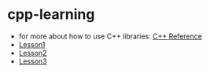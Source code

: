 # cpp-learning
- for more about how to use C++ libraries: [C++ Reference](http://www.cplusplus.com/reference/)
- [Lesson1](Lesson1/README.md)
- [Lesson2](Lesson2/README.md)
- [Lesson3](Lesson3/README.md)